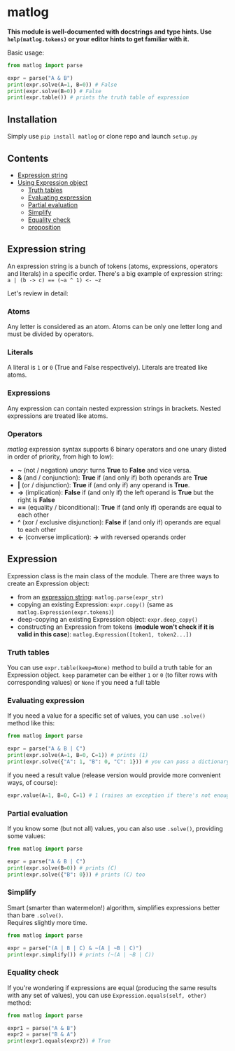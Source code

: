 # matlog

**This module is well-documented with docstrings and type hints. Use `help(matlog.tokens)` or your editor hints to get familiar with it.**

Basic usage:    
```python
from matlog import parse

expr = parse("A & B")
print(expr.solve(A=1, B=0)) # False
print(expr.solve(B=0)) # False
print(expr.table()) # prints the truth table of expression
```

## Installation

Simply use `pip install matlog` or clone repo and launch `setup.py`


## Contents
+ [Expression string](#expression-string)
+ [Using Expression object](#expression)
  + [Truth tables](#truth-tables)
  + [Evaluating expression](#evaluating-expression)
  + [Partial evaluation](#partial-evaluation)
  + [Simplify](#simplify)
  + [Equality check](equality-check)
  + [proposition](proposition)

## Expression string
An expression string is a bunch of tokens (atoms, expressions, operators and literals) in a specific order.
There's a big example of expression string:    
`a | (b -> c) == (~a ^ 1) <- ~z`

Let's review in detail:    

### Atoms

Any letter is considered as an atom. Atoms can be only one letter long and must be divided by operators.

### Literals

A literal is `1` or `0` (True and False respectively). Literals are treated like atoms.

### Expressions

Any expression can contain nested expression strings in brackets. Nested expressions are treated like atoms.

### Operators

*matlog* expression syntax supports 6 binary operators and one unary (listed in order of priority, from high to low):
+ **~** (not / negation) *unary*: turns **True** to **False** and vice versa. 
+ **&** (and / conjunction): **True** if (and only if) both operands are **True**
+ **|** (or / disjunction): **True** if (and only if) any operand is **True**.
+ **->** (implication): **False** if (and only if) the left operand is **True** but the right is **False**
+ **==** (equality / biconditional): **True** if (and only if) operands are equal to each other
+ **^** (xor / exclusive disjunction): **False** if (and only if) operands are equal to each other
+ **<-** (converse implication): **->** with reversed operands order

## Expression

Expression class is the main class of the module.
There are three ways to create an Expression object:
+ from an [expression string](#expression-string): `matlog.parse(expr_str)`
+ copying an existing Expression: `expr.copy()` (same as `matlog.Expression(expr.tokens)`)
+ deep-copying an existing Expression object: `expr.deep_copy()`
+ constructing an Expression from tokens (**module won't check if it is valid in this case**): `matlog.Expression([token1, token2...])`

### Truth tables 

You can use `expr.table(keep=None)` method to build a truth table for an Expression object.
`keep` parameter can be either `1` or `0` (to filter rows with corresponding values) or `None` if you need a full table    

### Evaluating expression

If you need a value for a specific set of values, you can use `.solve()` method like this:

```python
from matlog import parse

expr = parse("A & B | C")
print(expr.solve(A=1, B=0, C=1)) # prints (1)
print(expr.solve({"A": 1, "B": 0, "C": 1})) # you can pass a dictionary too
```

if you need a result value (release version would provide more convenient ways, of course):

```python
expr.value(A=1, B=0, C=1) # 1 (raises an exception if there's not enough data to solve expression)
```

### Partial evaluation

If you know some (but not all) values, you can also use `.solve()`, providing some values:

```python
from matlog import parse

expr = parse("A & B | C")
print(expr.solve(B=0)) # prints (C)
print(expr.solve({"B": 0})) # prints (C) too
``` 

### Simplify

Smart (smarter than watermelon!) algorithm, simplifies expressions better than bare `.solve()`.    
Requires slightly more time.

```python
from matlog import parse

expr = parse("(A | B | C) & ~(A | ~B | C)")
print(expr.simplify()) # prints (~(A | ~B | C))
```


### Equality check

If you're wondering if expressions are equal (producing the same results with any set of values), you can use `Expression.equals(self, other)` method:

```python
from matlog import parse

expr1 = parse("A & B")
expr2 = parse("B & A")
print(expr1.equals(expr2)) # True
```